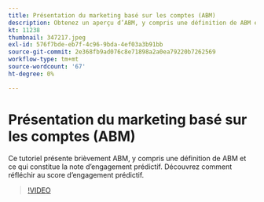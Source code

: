 ```yaml
---
title: Présentation du marketing basé sur les comptes (ABM)
description: Obtenez un aperçu d’ABM, y compris une définition de ABM et de ce qui constitue la note d’engagement prédictif. Découvrez comment réfléchir au score d’engagement prédictif.
kt: 11238
thumbnail: 347217.jpeg
exl-id: 576f7bde-eb7f-4c96-9bda-4ef03a3b91bb
source-git-commit: 2e368fb9ad076c8e71898a2a0ea79220b7262569
workflow-type: tm+mt
source-wordcount: '67'
ht-degree: 0%

---
```


# Présentation du marketing basé sur les comptes (ABM)

Ce tutoriel présente brièvement ABM, y compris une définition de ABM et ce qui constitue la note d’engagement prédictif. Découvrez comment réfléchir au score d’engagement prédictif.

>[!VIDEO](https://video.tv.adobe.com/v/347217/?quality=12&learn=on)
